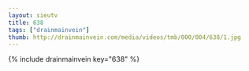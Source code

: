 ```yaml
--- 
layout: sieutv
title: 638
tags: ["drainmainvein"]
thumb: http://drainmainvein.com/media/videos/tmb/000/004/638/1.jpg
---
```

{% include drainmainvein key="638" %} 
